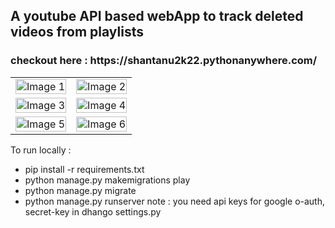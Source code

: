 <h2>A youtube API based webApp to track deleted videos from playlists</h2>

<h3>checkout here : https://shantanu2k22.pythonanywhere.com/</h3>

<table style="width:100%; border-collapse: collapse; border: none;">
  <tr>
    <td style="width:50%;"><img src="https://github.com/Shantanu2k19/meTube/assets/47878607/e899d322-6644-4a6c-be64-f4c0bd26cc98" alt="Image 1" style="width:100%;height:auto;"/></td>
    <td style="width:50%;"><img src="https://github.com/Shantanu2k19/meTube/assets/47878607/bc3914fb-936f-4fa5-8ea5-bd3a750bda14" alt="Image 2" style="width:100%;height:auto;"/></td>

  </tr>
  <tr>
    <td style="width:50%;"><img src="https://github.com/Shantanu2k19/meTube/assets/47878607/07cc461d-3b55-4b4c-a410-66dba499c858" alt="Image 3" style="width:100%;height:auto;"/></td>
    <td style="width:50%;"><img src="https://github.com/Shantanu2k19/meTube/assets/47878607/69a293a0-92d9-4339-aa4d-e12756dfc082" alt="Image 4" style="width:100%;height:auto;"/></td>
  </tr>
  <tr>
    <td style="width:50%;"><img src="https://github.com/Shantanu2k19/meTube/assets/47878607/7dc12fbd-7065-4579-b211-4ce25e6a57af" alt="Image 5" style="width:100%;height:auto;"/></td>
    <td style="width:50%;"><img src="https://github.com/Shantanu2k19/meTube/assets/47878607/7f1dab62-8857-4c13-9d37-95bd22bcb924" alt="Image 6" style="width:100%;height:auto;"/></td>
  </tr>
</table>

To run locally : 
- pip install -r requirements.txt
- python manage.py makemigrations play
- python manage.py migrate
- python manage.py runserver 
note : you need api keys for google o-auth, secret-key in dhango settings.py


